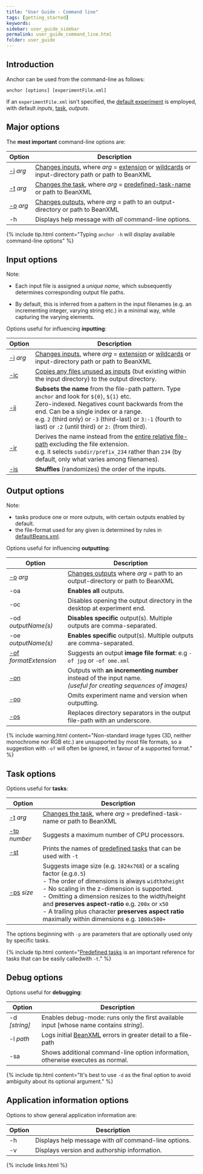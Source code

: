 ```yaml
---
title: "User Guide - Command line"
tags: [getting_started]
keywords:
sidebar: user_guide_sidebar
permalink: user_guide_command_line.html
folder: user_guide
---
```


## Introduction

Anchor can be used from the command-line as follows:

```shell
anchor [options] [experimentFile.xml]
```

If an `experimentFile.xml` isn't specified, the [default experiment](/user_guide.html#defaultExperiment) is employed, with default *inputs*, [task](/user_guide_tasks.html), *outputs*.

## Major options

The **most important** command-line options are:

| Option | Description|
|----------|------------|
| [-i](/user_guide_examples_investigating_images.html#further-specifying-the-search) *arg* | [Changes inputs](/user_guide.html#inputs), where *arg* = [extension](/user_guide_examples_investigating_images.html#filtering-with-a-file-extension) or [wildcards](/user_guide_examples_investigating_images.html#filtering-with-wildcards) or <span class="optionArg">input-directory path</span> or <span class="optionArg">path to BeanXML</span> |
| [-t](/user_guide.html#task) *arg* | [Changes the task](/user_guide.html#task), where *arg* = <span class="optionArg">[predefined-task-name](/user_guide_predefined_tasks.html)</span> or <span class="optionArg">path to BeanXML</span> |
| [-o](/user_guide.html#outputs) *arg* | [Changes outputs](/user_guide.html#outputs), where *arg* = <span class="optionArg">path to an output-directory</span> or <span class="optionArg">path to BeanXML</span> |
| -h | Displays help message with *all* command-line options. |

{% include tip.html content="Typing `anchor -h` will display available command-line options" %}

## Input options

Note:
 
- Each input file is assigned a *unique name*, which subsequently determines corresponding output file paths.

- By default, this is inferred from a pattern in the input filenames (e.g. an incrementing integer, varying string etc.) in a minimal way, while capturing the varying elements.

Options useful for influencing **inputting**:

| Option | Description|
|----------|------------|
| [-i](/user_guide_examples_investigating_images.html#further-specifying-the-search) *arg* | [Changes inputs](/user_guide.html#inputs), where *arg* = [extension](/user_guide_examples_investigating_images.html#filtering-with-a-file-extension) or [wildcards](/user_guide_examples_investigating_images.html#filtering-with-wildcards) or <span class="optionArg">input-directory path</span> or <span class="optionArg">path to BeanXML</span> |
| [-ic](/user_guide_examples_changing_output_options.html#additionally-copying-non-input-files) | [Copies any files unused as inputs](/user_guide_examples_changing_output_options.html#additionally-copying-non-input-files) (but existing within the input directory) to the output directory. |
| [-ii](/user_guide_examples_investigating_images.html#changing-the-derived-input-name) | **Subsets the name** from the file-path pattern. Type `anchor` and look for `${0}`, `${1}` etc.<br>Zero-indexed. Negatives count backwards from the end. Can be a single index or a range.<br>e.g. `2` (third only) or `-3` (third-last) or `3:-1` (fourth to last) or `:2` (until third) or `2:` (from third). |
| [-ir](/user_guide_examples_investigating_images.html#changing-the-derived-input-name) | Derives the name instead from the [entire relative file-path](/user_guide_examples_changing_output_options.html#disabling-the-shortened-identifiers) excluding the file extension.<br>e.g. it selects `subdir/prefix_234` rather than `234` (by default, only what varies among filenames).  |
| [-is](/user_guide_examples_video_from_images.html#randomizing-the-image-order) | **Shuffles** (randomizes) the order of the inputs. |

## Output options

Note: 
- tasks produce one or more outputs, with certain outputs enabled by default.
- the file-format used for any given is determined by rules in [defaultBeans.xml](/user_guide_supported_formats.html#changing-the-default-driver).

Options useful for influencing **outputting**:

| Option | Description|
|----------|------------|
| [-o](/user_guide.html#outputs) *arg* | [Changes outputs](/user_guide.html#outputs) where *arg* = <span class="optionArg">path to an output-directory</span> or <span class="optionArg">path to BeanXML</span> |
| -oa | **Enables all** outputs. |
| -oc | Disables opening the output directory in the desktop at experiment end. |
| -od *outputName(s)* | **Disables specific** output(s). Multiple outputs are comma-separated. |
| -oe *outputName(s)* | **Enables specific** output(s). Multiple outputs are comma-separated. |
| [-of](/user_guide_examples_changing_output_options.html#specifying-an-alternative-image-format) *formatExtension* | Suggests an output **image file format**: e.g `-of jpg` or `-of ome.xml` |
| [-on](/user_guide_examples_changing_output_options.html#writing-outputs-as-a-sequence) | Outputs with **an incrementing number** instead of the input name.<br>*(useful for creating sequences of images)* |
| [-oo](/user_guide_examples_changing_output_options.html#outputting-to-a-specific-output-directory-avoiding-creating-a-subdirectory) | Omits experiment name and version when outputting. |
| [-os](/user_guide_examples_changing_output_options.html#suppressing-directory-structure) | Replaces directory separators in the output file-path with an underscore. |

{% include warning.html content="Non-standard image types (3D, neither monochrome nor RGB etc.) are unsupported by most file formats, so a suggestion with `-of` will often be ignored, in favour of a supported format." %}

## Task options

Options useful for **tasks**:

| Option | Description|
|----------|------------|
| [-t](/user_guide.html#task) *arg* | [Changes the task](/user_guide.html#task), where *arg* = <span class="optionArg">predefined-task-name</span> or <span class="optionArg">path to BeanXML</span> |
| [-tp](/user_guide_troubleshooting.html#limiting-parallel-cpu-cores) *number* | Suggests a maximum number of CPU processors. |
| [-st](/user_guide_predefined_tasks.html#listing-available-predefined-tasks) | Prints the names of [predefined tasks](/user_guide_predefined_tasks.html) that can be used with `-t` |
| [-ps](/user_guide_examples_resizing_images.html) *size* | Suggests <span class="optionArg">image size</span> (e.g. `1024x768`) or a <span class="optionArg">scaling factor</span> (e.g.`0.5`)<br>- The order of dimensions is always `width`x`height`<br>- No scaling in the z-dimension is supported.<br>- Omitting a dimension resizes to the width/height and <b>preserves aspect-ratio</b> e.g. `200x` or `x50`<br>- A trailing plus character <b>preserves aspect ratio</b> maximally within dimensions e.g. `1000x500+` |

The options beginning with `-p` are parameters that are optionally used only by specific tasks.

{% include tip.html content="[Predefined tasks](/user_guide_predefined_tasks.html) is an important reference for tasks that can be easily calledwith `-t`." %}

## Debug options

Options useful for **debugging**:

| Option | Description|
|----------|------------|
| -d *[string]* | Enables debug-mode: runs only the first available input [whose name contains *string*]. |
| -l *path* | Logs initial [BeanXML](/user_guide_bean_xml.html) errors in greater detail to a <span class="optionArg">file-path</span>  |
| -sa | Shows additional command-line option information, otherwise executes as normal. |

{% include tip.html content="It's best to use `-d` as the final option to avoid ambiguity about its optional argument." %}

## Application information options

Options to show general application information are:

| Option | Description|
|----------|------------|
| -h | Displays help message with *all* command-line options. |
| -v | Displays version and authorship information. |

{% include links.html %}

